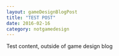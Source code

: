 ```yaml
---
layout: gameDesignBlogPost
title: "TEST POST"
date: 2016-02-16
category: notgamedesign
---
```

Test content, outside of game design blog
